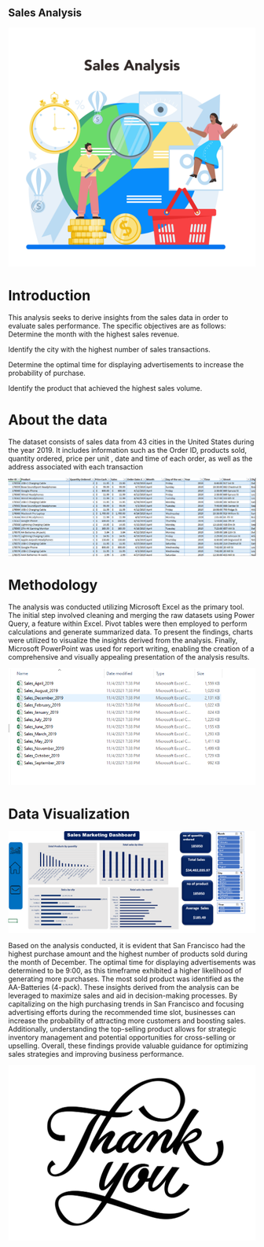 ## Sales Analysis

![](Home.jpg)

# Introduction
This analysis seeks to derive insights from the sales data in order to evaluate sales performance. The specific objectives are as follows:
Determine the month with the highest sales revenue.

Identify the city with the highest number of sales transactions.

Determine the optimal time for displaying advertisements to increase the probability of purchase.

Identify the product that achieved the highest sales volume.

# About the data
The dataset consists of sales data from 43 cities in the United States during the year 2019. It includes information such as the
Order ID,
products sold,
quantity ordered,
price per unit ,
date and time of each order,
as well as the address associated with each transaction

![](Image2.png)

# Methodology
The analysis was conducted utilizing Microsoft Excel as the primary tool. The initial step involved cleaning and merging the raw datasets using Power Query, a feature within Excel. 
Pivot tables were then employed to perform calculations and generate summarized data. To present the findings, charts were utilized to visualize the insights derived from the analysis. 
Finally, Microsoft PowerPoint was used for report writing, enabling the creation of a comprehensive and visually appealing presentation of the analysis results.

![](Image1.png)

# Data Visualization

![](Image3.png)

Based on the analysis conducted, it is evident that San Francisco had the highest purchase amount and the highest number of products sold during the month of December. The optimal time for displaying advertisements was determined to be 9:00, as this timeframe exhibited a higher likelihood of generating more purchases. The most sold product was identified as the AA-Batteries (4-pack).
These insights derived from the analysis can be leveraged to maximize sales and aid in decision-making processes. By capitalizing on the high purchasing trends in San Francisco and focusing advertising efforts during the recommended time slot, businesses can increase the probability of attracting more customers and boosting sales. Additionally, understanding the top-selling product allows for strategic inventory management and potential opportunities for cross-selling or upselling. Overall, these findings provide valuable guidance for optimizing sales strategies and improving business performance.


![](thanks.jpg)


